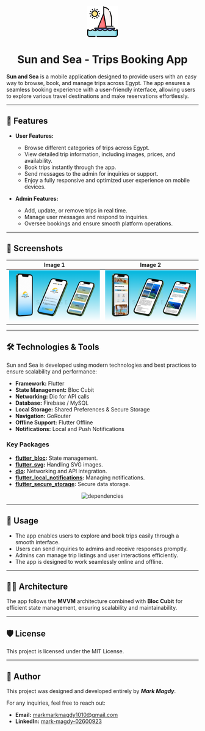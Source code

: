 <div align="center">
  <img src="./app_screenshots/sun_and_sea_logo.png" alt="Logo" width="80"/>
  <h1>Sun and Sea - Trips Booking App</h1>
</div>

**Sun and Sea** is a mobile application designed to provide users with an easy way to browse, book, and manage trips across Egypt. The app ensures a seamless booking experience with a user-friendly interface, allowing users to explore various travel destinations and make reservations effortlessly.

---

## 🚀 Features

- **User Features:**
  - Browse different categories of trips across Egypt.
  - View detailed trip information, including images, prices, and availability.
  - Book trips instantly through the app.
  - Send messages to the admin for inquiries or support.
  - Enjoy a fully responsive and optimized user experience on mobile devices.

- **Admin Features:**
  - Add, update, or remove trips in real time.
  - Manage user messages and respond to inquiries.
  - Oversee bookings and ensure smooth platform operations.

---

## 📸 Screenshots

 Image 1 | Image 2 |
|---------|---------|
| ![Image 1](./app_screenshots/17.png) | ![Image 2](./app_screenshots/18.png) |


---

## 🛠️ Technologies & Tools

Sun and Sea is developed using modern technologies and best practices to ensure scalability and performance:

- **Framework:** Flutter
- **State Management:** Bloc Cubit
- **Networking:** Dio for API calls
- **Database:** Firebase / MySQL
- **Local Storage:** Shared Preferences & Secure Storage
- **Navigation:** GoRouter
- **Offline Support:** Flutter Offline
- **Notifications:** Local and Push Notifications

### Key Packages

- **[flutter_bloc](https://pub.dev/packages/flutter_bloc):** State management.
- **[flutter_svg](https://pub.dev/packages/flutter_svg):** Handling SVG images.
- **[dio](https://pub.dev/packages/dio):** Networking and API integration.
- **[flutter_local_notifications](https://pub.dev/packages/flutter_local_notifications):** Managing notifications.
- **[flutter_secure_storage](https://pub.dev/packages/flutter_secure_storage):** Secure data storage.

<div align="center">
  <img src="./app_screenshots/sunAndSeaDeps.png" alt="dependencies" width="250" height="310"/>
</div>

---

## 📝 Usage

- The app enables users to explore and book trips easily through a smooth interface.
- Users can send inquiries to admins and receive responses promptly.
- Admins can manage trip listings and user interactions efficiently.
- The app is designed to work seamlessly online and offline.

---

## 👨‍💻 Architecture

The app follows the **MVVM** architecture combined with **Bloc Cubit** for efficient state management, ensuring scalability and maintainability.

---

## 🛡️ License
This project is licensed under the MIT License.

---

## 👤 Author

This project was designed and developed entirely by ***Mark Magdy***.

For any inquiries, feel free to reach out:

- **Email:** [markmarkmagdy1010@gmail.com](mailto:markmarkmagdy1010@gmail.com)
- **LinkedIn:** [mark-magdy-02600923](https://linkedin.com/in/mark-magdy-026009236)

